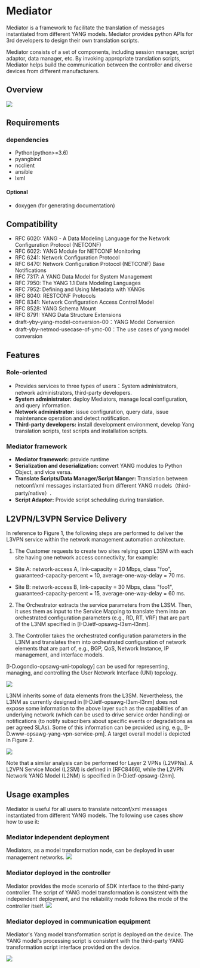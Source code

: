 # Mediator

Mediator is a framework to facilitate the translation of messages instantiated from different YANG models. Mediator provides python APIs for 3rd developers to design their own translation scripts.

Mediator consists of a set of components, including session manager, script adaptor, data manager, etc. By invoking appropriate translation scripts, Mediator helps build the communication between the controller and diverse devices from different manufacturers.

## Overview
![](https://github.com/qiangzhang0925/images/raw/master/img/logical-overview%20(3).png)

## Requirements
### dependencies
- Python(python>=3.6)
- pyangbind
- ncclient
- ansible
- lxml

####  Optional
- doxygen (for generating documentation)

## Compatibility

- RFC 6020: YANG - A Data Modeling Language for the Network Configuration Protocol (NETCONF) 
- RFC 6022: YANG Module for NETCONF Monitoring
- RFC 6241: Network Configuration Protocol
- RFC 6470: Network Configuration Protocol (NETCONF) Base Notifications
- RFC 7317: A YANG Data Model for System Management
- RFC 7950: The YANG 1.1 Data Modeling Languages
- RFC 7952: Defining and Using Metadata with YANGs
- RFC 8040: RESTCONF Protocols
- RFC 8341: Network Configuration Access Control Model
- RFC 8528: YANG Schema Mount
- RFC 8791: YANG Data Structure Extensions
- draft-yby-yang-model-conversion-00：YANG Model Conversion
- draft-yby-netmod-usecase-of-ymc-00：The use cases of yang model conversion

## Features
### Role-oriented
- Provides services to three types of users：System administrators, network administrators, third-party developers.
- **System administrator:** deploy Mediators, manage local configuration, and query information.
- **Network administrator:** issue configuration, query data, issue maintenance operation and detect notification.
- **Third-party developers:** install development environment, develop Yang translation scripts, test scripts and installation scripts.

### Mediator framework
- **Mediator framework:** provide runtime 
- **Serialization and deserialization:** convert YANG modules to Python Object, and vice versa.
- **Translate Scripts/Data Manager/Script Manger:** Translation between netconf/xml messages instantiated from different YANG models（third-party/native）.
- **Script Adaptor:** Provide script scheduling during translation.

## L2VPN/L3VPN Service Delivery
In reference to Figure 1, the following steps are performed to deliver the L3VPN service within the network management automation architecture.
1. The Customer requests to create two sites relying upon L3SM with each site having one network access connectivity, for example:

  - Site A: network-access A, link-capacity = 20 Mbps, class "foo", guaranteed-capacity-percent = 10, average-one-way-delay = 70 ms.

  - Site B: network-access B, link-capacity = 30 Mbps, class "foo1", guaranteed-capacity-percent = 15, average-one-way-delay = 60 ms.

2. The Orchestrator extracts the service parameters from the L3SM. Then, it uses them as input to the Service Mapping to translate them into an orchestrated configuration parameters (e.g., RD, RT, VRF) that are part of the L3NM specified in [I-D.ietf-opsawg-l3sm-l3nm].

3. The Controller takes the orchestrated configuration parameters in the L3NM and translates them into orchestrated configuration of network elements that are part of, e.g., BGP, QoS, Network Instance, IP management, and interface models.

[I-D.ogondio-opsawg-uni-topology] can be used for representing, managing, and controlling the User Network Interface (UNI) topology.

![](https://github.com/qiangzhang0925/images/raw/master/img/f1.png)

L3NM inherits some of data elements from the L3SM.  Nevertheless, the L3NM as currently designed in [I-D.ietf-opsawg-l3sm-l3nm] does not expose some information to the above layer such as the capabilities of an underlying network (which can be used to drive service order handling) or notifications (to notify subscribers about specific events or degradations as per agreed SLAs).  Some of this information can be provided using, e.g., [I-D.www-opsawg-yang-vpn-service-pm].  A target overall model is depicted in Figure 2.

![](https://github.com/qiangzhang0925/images/raw/master/img/f2.png)

Note that a similar analysis can be performed for Layer 2 VPNs (L2VPNs).  A L2VPN Service Model (L2SM) is defined in [RFC8466], while the L2VPN Network YANG Model (L2NM) is specified in [I-D.ietf-opsawg-l2nm].

##  Usage examples

Mediator is useful for all users to translate netconf/xml messages instantiated from different YANG models. The following use cases show how to use it:

### Mediator independent deployment

Mediators, as a model transformation node, can be deployed in user management networks.
![](https://github.com/qiangzhang0925/images/raw/master/img/f3.png)

### Mediator deployed in the controller

Mediator provides the mode scenario of SDK interface to the third-party controller. The script of YANG model transformation is consistent with the independent deployment, and the reliability mode follows the mode of the controller itself.
![](https://github.com/qiangzhang0925/images/raw/master/img/f4.png)

### Mediator deployed in communication equipment

Mediator's Yang model transformation script is deployed on the device. The YANG model's processing script is consistent with the third-party YANG transformation script interface provided on the device.

![](https://github.com/qiangzhang0925/images/raw/master/img/f5.png)
